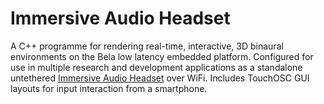# Immersive Audio Headset
A C++ programme for rendering real-time, interactive, 3D binaural environments on the Bela low latency embedded platform. Configured for use in multiple research and development applications as a standalone untethered [Immersive Audio Headset](http://www.mat.qmul.ac.uk/students_projects/an-interactive-immersive-audio-headset/) over WiFi. Includes TouchOSC GUI layouts for input interaction from a smartphone. 



